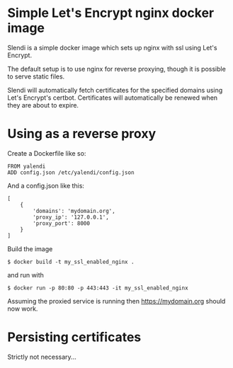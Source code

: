 # Simple Let's Encrypt nginx docker image

Slendi is a simple docker image which sets up nginx with ssl using Let's Encrypt.

The default setup is to use nginx for reverse proxying, though it is possible to serve static files.

Slendi will automatically fetch certificates for the specified domains using Let's Encrypt's certbot. Certificates will automatically be renewed when they are about to expire.

# Using as a reverse proxy
Create a Dockerfile like so:

    FROM yalendi
    ADD config.json /etc/yalendi/config.json

And a config.json like this:

    [
        {
            'domains': 'mydomain.org',
            'proxy_ip': '127.0.0.1',
            'proxy_port': 8000
        }
    ]


Build the image

    $ docker build -t my_ssl_enabled_nginx .

and run with

    $ docker run -p 80:80 -p 443:443 -it my_ssl_enabled_nginx

Assuming the proxied service is running then https://mydomain.org should now work.

# Persisting certificates

Strictly not necessary...
